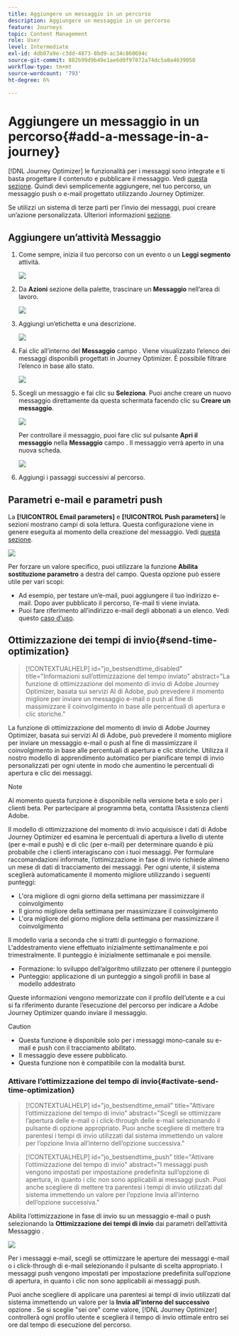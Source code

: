 ```yaml
---
title: Aggiungere un messaggio in un percorso
description: Aggiungere un messaggio in un percorso
feature: Journeys
topic: Content Management
role: User
level: Intermediate
exl-id: 4db07a9e-c3dd-4873-8bd9-ac34c860694c
source-git-commit: 882b99d9b49e1ae6d0f97872a74dc5a8a4639050
workflow-type: tm+mt
source-wordcount: '793'
ht-degree: 6%

---
```


# Aggiungere un messaggio in un percorso{#add-a-message-in-a-journey}

[!DNL Journey Optimizer] le funzionalità per i messaggi sono integrate e ti basta progettare il contenuto e pubblicare il messaggio. Vedi [questa sezione](../messages/get-started-content.md). Quindi devi semplicemente aggiungere, nel tuo percorso, un messaggio push o e-mail progettato utilizzando Journey Optimizer.

Se utilizzi un sistema di terze parti per l’invio dei messaggi, puoi creare un’azione personalizzata. Ulteriori informazioni [sezione](../action/action.md).

## Aggiungere un’attività Messaggio

1. Come sempre, inizia il tuo percorso con un evento o un **Leggi segmento** attività.

   ![](assets/jo-message0.png)

1. Da **Azioni** sezione della palette, trascinare un **Messaggio** nell’area di lavoro.

   ![](assets/jo-message1.png)

1. Aggiungi un’etichetta e una descrizione.

   ![](assets/jo-message2.png)

1. Fai clic all’interno del **Messaggio** campo . Viene visualizzato l’elenco dei messaggi disponibili progettati in Journey Optimizer. È possibile filtrare l’elenco in base allo stato.

   ![](assets/jo-message3.png)

1. Scegli un messaggio e fai clic su **Seleziona**. Puoi anche creare un nuovo messaggio direttamente da questa schermata facendo clic su **Creare un messaggio**.

   ![](assets/jo-message4-ter.png)

   Per controllare il messaggio, puoi fare clic sul pulsante **Apri il messaggio** nella **Messaggio** campo . Il messaggio verrà aperto in una nuova scheda.

   ![](assets/jo-message4-bis.png)

1. Aggiungi i passaggi successivi al percorso.

## Parametri e-mail e parametri push

La **[!UICONTROL Email parameters]** e **[!UICONTROL Push parameters]** le sezioni mostrano campi di sola lettura. Questa configurazione viene in genere eseguita al momento della creazione del messaggio. Vedi [questa sezione](../messages/get-started-content.md).

![](assets/jo-message4.png)

Per forzare un valore specifico, puoi utilizzare la funzione **Abilita sostituzione parametro** a destra del campo. Questa opzione può essere utile per vari scopi:

* Ad esempio, per testare un’e-mail, puoi aggiungere il tuo indirizzo e-mail. Dopo aver pubblicato il percorso, l’e-mail ti viene inviata.
* Puoi fare riferimento all’indirizzo e-mail degli abbonati a un elenco. Vedi questo [caso d&#39;uso](message-to-subscribers-uc.md).

## Ottimizzazione dei tempi di invio{#send-time-optimization}

>[!CONTEXTUALHELP]
>id="jo_bestsendtime_disabled"
>title="Informazioni sull’ottimizzazione del tempo inviato"
>abstract="La funzione di ottimizzazione del momento di invio di Adobe Journey Optimizer, basata sui servizi AI di Adobe, può prevedere il momento migliore per inviare un messaggio e-mail o push al fine di massimizzare il coinvolgimento in base alle percentuali di apertura e clic storiche."

La funzione di ottimizzazione del momento di invio di Adobe Journey Optimizer, basata sui servizi AI di Adobe, può prevedere il momento migliore per inviare un messaggio e-mail o push al fine di massimizzare il coinvolgimento in base alle percentuali di apertura e clic storiche. Utilizza il nostro modello di apprendimento automatico per pianificare tempi di invio personalizzati per ogni utente in modo che aumentino le percentuali di apertura e clic dei messaggi.

>[!NOTE]
>
>Al momento questa funzione è disponibile nella versione beta e solo per i clienti beta. Per partecipare al programma beta, contatta l’Assistenza clienti Adobe.

Il modello di ottimizzazione del momento di invio acquisisce i dati di Adobe Journey Optimizer ed esamina le percentuali di apertura a livello di utente (per e-mail e push) e di clic (per e-mail) per determinare quando è più probabile che i clienti interagiscano con i tuoi messaggi. Per formulare raccomandazioni informate, l’ottimizzazione in fase di invio richiede almeno un mese di dati di tracciamento dei messaggi. Per ogni utente, il sistema sceglierà automaticamente il momento migliore utilizzando i seguenti punteggi:

* L&#39;ora migliore di ogni giorno della settimana per massimizzare il coinvolgimento
* Il giorno migliore della settimana per massimizzare il coinvolgimento
* L&#39;ora migliore del giorno migliore della settimana per massimizzare il coinvolgimento

Il modello varia a seconda che si tratti di punteggio o formazione. L&#39;addestramento viene effettuato inizialmente settimanalmente e poi trimestralmente. Il punteggio è inizialmente settimanale e poi mensile.

* Formazione: lo sviluppo dell’algoritmo utilizzato per ottenere il punteggio
* Punteggio: applicazione di un punteggio a singoli profili in base al modello addestrato

Queste informazioni vengono memorizzate con il profilo dell’utente e a cui si fa riferimento durante l’esecuzione del percorso per indicare a Adobe Journey Optimizer quando inviare il messaggio.

>[!CAUTION]
>
>* Questa funzione è disponibile solo per i messaggi mono-canale su e-mail e push con il tracciamento abilitato.
>* Il messaggio deve essere pubblicato.
>* Questa funzione non è compatibile con la modalità burst.


### Attivare l’ottimizzazione del tempo di invio{#activate-send-time-optimization}

>[!CONTEXTUALHELP]
>id="jo_bestsendtime_email"
>title="Attivare l’ottimizzazione del tempo di invio"
>abstract="Scegli se ottimizzare l’apertura delle e-mail o i click-through delle e-mail selezionando il pulsante di opzione appropriato. Puoi anche scegliere di mettere tra parentesi i tempi di invio utilizzati dal sistema immettendo un valore per l’opzione Invia all’interno dell’opzione successiva."

>[!CONTEXTUALHELP]
>id="jo_bestsendtime_push"
>title="Attivare l’ottimizzazione del tempo di invio"
>abstract="I messaggi push vengono impostati per impostazione predefinita sull’opzione di apertura, in quanto i clic non sono applicabili ai messaggi push. Puoi anche scegliere di mettere tra parentesi i tempi di invio utilizzati dal sistema immettendo un valore per l’opzione Invia all’interno dell’opzione successiva."

Abilita l’ottimizzazione in fase di invio su un messaggio e-mail o push selezionando la **Ottimizzazione dei tempi di invio** dai parametri dell’attività Messaggio .

![](assets/jo-message5.png)

Per i messaggi e-mail, scegli se ottimizzare le aperture dei messaggi e-mail o i click-through di e-mail selezionando il pulsante di scelta appropriato. I messaggi push vengono impostati per impostazione predefinita sull’opzione di apertura, in quanto i clic non sono applicabili ai messaggi push.

Puoi anche scegliere di applicare una parentesi ai tempi di invio utilizzati dal sistema immettendo un valore per la **Invia all&#39;interno del successivo** opzione . Se si sceglie &quot;sei ore&quot; come valore, [!DNL Journey Optimizer] controllerà ogni profilo utente e sceglierà il tempo di invio ottimale entro sei ore dal tempo di esecuzione del percorso.
